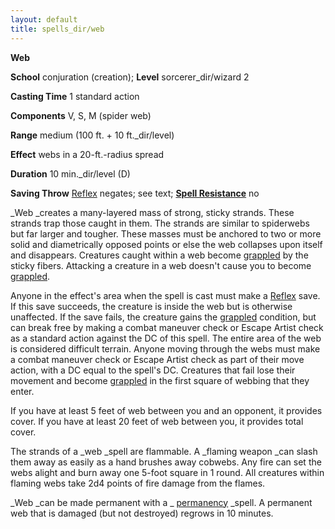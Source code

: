 ```yaml
---
layout: default
title: spells_dir/web
---
```

 **Web**

**School** conjuration (creation); **Level** sorcerer_dir/wizard 2

**Casting Time** 1 standard action

**Components** V, S, M (spider web)

**Range** medium (100 ft. + 10 ft._dir/level)

**Effect** webs in a 20-ft.-radius spread

**Duration** 10 min._dir/level (D)

**Saving Throw** [Reflex](../combat#_reflex) negates; see text; **[Spell Resistance](../glossary#_spell-resistance)** no

_Web _creates a many-layered mass of strong, sticky strands. These strands trap those caught in them. The strands are similar to spiderwebs but far larger and tougher. These masses must be anchored to two or more solid and diametrically opposed points or else the web collapses upon itself and disappears. Creatures caught within a web become [grappled](../glossary#_grappled) by the sticky fibers. Attacking a creature in a web doesn't cause you to become [grappled](../glossary#_grappled).

Anyone in the effect's area when the spell is cast must make a [Reflex](../combat#_reflex) save. If this save succeeds, the creature is inside the web but is otherwise unaffected. If the save fails, the creature gains the [grappled](../glossary#_grappled) condition, but can break free by making a combat maneuver check or Escape Artist check as a standard action against the DC of this spell. The entire area of the web is considered difficult terrain. Anyone moving through the webs must make a combat maneuver check or Escape Artist check as part of their move action, with a DC equal to the spell's DC. Creatures that fail lose their movement and become [grappled](../glossary#_grappled) in the first square of webbing that they enter.

If you have at least 5 feet of web between you and an opponent, it provides cover. If you have at least 20 feet of web between you, it provides total cover.

The strands of a _web _spell are flammable. A _flaming weapon _can slash them away as easily as a hand brushes away cobwebs. Any fire can set the webs alight and burn away one 5-foot square in 1 round. All creatures within flaming webs take 2d4 points of fire damage from the flames.

_Web _can be made permanent with a _ [permanency](permanency#_permanency) _spell. A permanent web that is damaged (but not destroyed) regrows in 10 minutes.

